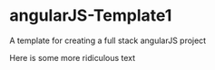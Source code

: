 angularJS-Template1
===================

A template for creating a full stack angularJS project


Here is some more ridiculous text